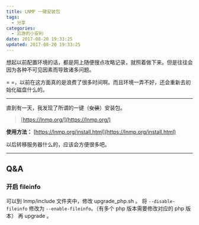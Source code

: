 ```yaml
---
title: LNMP 一键安装包
tags:
  - 分享
categories:
  - 云游的小安利
date: 2017-08-20 19:33:25
updated: 2017-08-20 19:33:25
---
```


想起以前配置环境的话，都是网上随便搜点攻略记录，就照着做下来。但是往往会因为各种不可见因素而导致诸多问题。

= =，以前在这方面真的是浪费了很多时间啊。而且环境一弄不好，还会重新去初始化磁盘什么的。

---

直到有一天，我发现了所谓的一键（~~女装~~）安装包。

> [https://lnmp.org/](https://lnmp.org/)

<!-- more -->

**使用方法：**
[https://lnmp.org/install.html](https://lnmp.org/install.html)

以后转移服务器什么的，应该会方便很多吧。

---

## Q&A

### 开启 fileinfo

可以到 lnmp/include 文件夹中，修改 upgrade_php.sh 。
将 `--disable-fileinfo` 修改为 `--enable-fileinfo`。（有多个 php 版本需要修改对应的 php 版本）
再 upgrade 。
